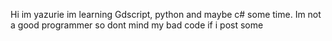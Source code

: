 Hi im yazurie im learning Gdscript, python and maybe c# some time. Im not a good programmer so dont mind my bad code if i post some

<!---
yazurie/yazurie is a ✨ special ✨ repository because its `README.md` (this file) appears on your GitHub profile.
You can click the Preview link to take a look at your changes.
--->
